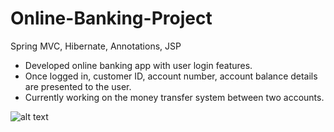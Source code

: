 # Online-Banking-Project
Spring MVC, Hibernate, Annotations, JSP


- Developed online banking app with user login features.
- Once logged in, customer ID,  account number, account balance details are presented to the user.
- Currently working on the money transfer system between two accounts.


![alt text](https://i.ibb.co/y4tBLZQ/Przechwytywanie.png)


